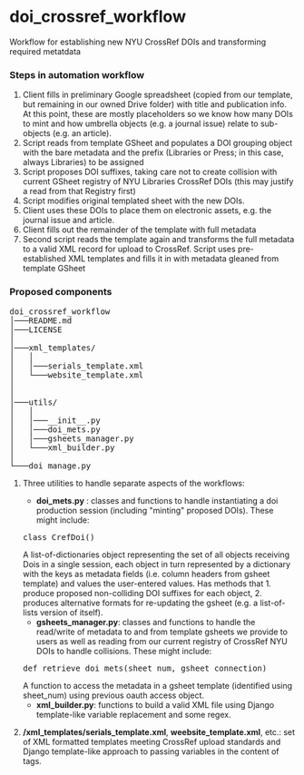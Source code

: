 # doi_crossref_workflow
Workflow for establishing new NYU CrossRef DOIs and transforming required metatdata

### Steps in automation workflow

 1. Client fills in preliminary Google spreadsheet (copied from our template, but remaining in our owned Drive folder)  with title and publication info. At this point, these are mostly placeholders so we know how many DOIs to mint and how umbrella objects (e.g. a journal issue) relate to sub-objects (e.g. an article).
 2. Script reads from template GSheet and populates a DOI grouping object with the bare metadata and the prefix (Libraries or Press; in this case, always Libraries) to be assigned 
 3. Script proposes DOI suffixes, taking care not to create collision with current GSheet registry of NYU Libraries CrossRef DOIs (this may justify a read from that Registry first)
 4. Script modifies original templated sheet with the new DOIs.
 5. Client uses these DOIs to place them on electronic assets, e.g. the journal issue and article.
 6. Client fills out the remainder of the template with full metadata
 7. Second script reads the template again and transforms the full metadata to a valid XML record for upload to CrossRef. Script uses pre-established XML templates and fills it in with metadata gleaned from template GSheet

### Proposed components

<pre>
doi_crossref_workflow
│───README.md
│───LICENSE    
│
│───xml_templates/
│   │  
│   │───serials_template.xml
│   └───website_template.xml
│   
│   
│───utils/
│   │
│   │───__init__.py   
│   │───doi_mets.py
│	│───gsheets_manager.py
│	└───xml_builder.py
│
└───doi_manage.py
</pre>


 1. Three utilities to handle separate aspects of the workflows:
 
 	- **doi_mets.py** : classes and functions to handle instantiating a doi production session (including "minting" proposed DOIs). These might include:
 	
 	<pre>class CrefDoi()</pre> A list-of-dictionaries object representing the set of all objects receiving Dois in a single session, each object in turn represented by a dictionary with the keys as metadata fields (i.e. column headers from gsheet template) and values the user-entered values. Has methods that 1. produce proposed non-colliding DOI suffixes for each object, 2. produces alternative formats for re-updating the gsheet (e.g. a list-of-lists version of itself).
 	
 	- **gsheets_manager.py**: classes and functions to handle the read/write of metadata to and from template gsheets we provide to users as well as reading from our current registry of CrossRef NYU DOIs to handle collisions. These might include:
 	
 	<pre>def retrieve_doi_mets(sheet_num, gsheet_connection)</pre> A function to access the metadata in a gsheet template (identified using sheet_num) using previous oauth access object.
 	
 	- **xml_builder.py**: functions to build a valid XML file using Django template-like variable replacement and some regex.
 	
 2. **/xml_templates/serials_template.xml**, **weebsite_template.xml**, etc.: set of XML formatted templates meeting CrossRef upload standards and Django template-like approach to passing variables in the content of tags.



